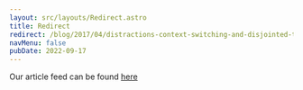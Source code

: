 ```yaml
---
layout: src/layouts/Redirect.astro
title: Redirect
redirect: /blog/2017/04/distractions-context-switching-and-disjointed-tools/
navMenu: false
pubDate: 2022-09-17
---
```

<div>
Our article feed can be found <a href="/blog/2017/04/distractions-context-switching-and-disjointed-tools/">here</a>
</div>
